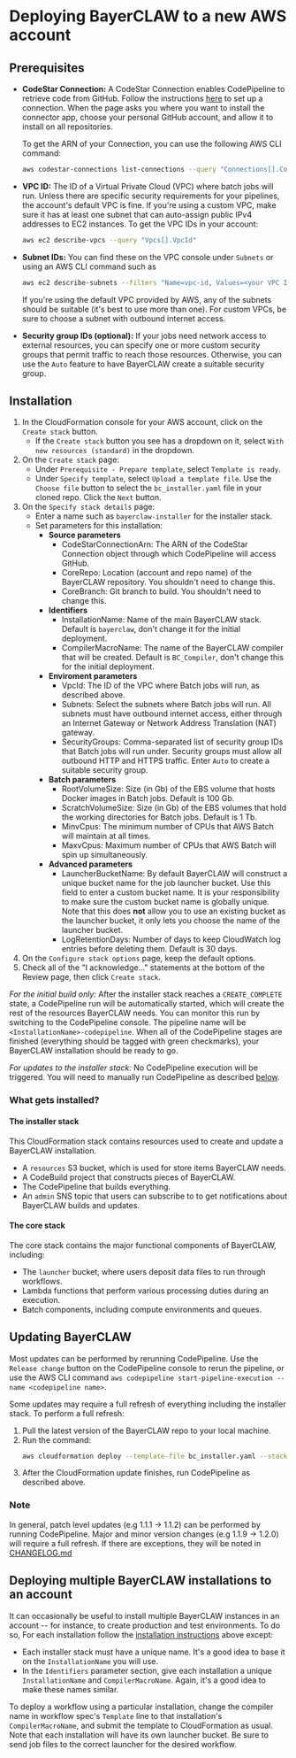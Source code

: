 # Deploying BayerCLAW to a new AWS account
## Prerequisites

- **CodeStar Connection:** A CodeStar Connection enables CodePipeline to retrieve code from GitHub.
    Follow the instructions [here](https://docs.aws.amazon.com/dtconsole/latest/userguide/connections-create-github.html#connections-create-github-console)
    to set up a connection. When the page asks you where you want to install the connector app, choose your
    personal GitHub account, and allow it to install on all repositories.

    To get the ARN of your Connection, you can use the following AWS CLI command:
    ```bash
    aws codestar-connections list-connections --query "Connections[].ConnectionArn"
    ```

- **VPC ID:** The ID of a Virtual Private Cloud (VPC) where batch jobs will run. Unless there are specific security
    requirements for your pipelines, the account's default VPC is fine. If you're using a custom VPC, make sure it has
    at least one subnet that can auto-assign public IPv4 addresses to EC2 instances. To get the VPC IDs in your account:
    ```bash
    aws ec2 describe-vpcs --query "Vpcs[].VpcId"
    ```

- **Subnet IDs:**  You can find these on the VPC console under `Subnets` or using an AWS CLI command such as
    ```bash
    aws ec2 describe-subnets --filters "Name=vpc-id, Values=<your VPC ID>"
    ```
  
    If you're using the default VPC provided by AWS, any of the subnets should be suitable (it's best to use more 
    than one). For custom VPCs, be sure to choose a subnet with outbound internet access.
  

- **Security group IDs (optional):** If your jobs need network access to external resources, you can specify one
  or more custom security groups that permit traffic to reach those resources. Otherwise, you can use the `Auto`
  feature to have BayerCLAW create a suitable security group.

## Installation
1. In the CloudFormation console for your AWS account, click on the `Create stack` button.
    - If the `Create stack` button you see has a dropdown on it, select `With new resources (standard)` in the dropdown.
2. On the `Create stack` page:
    - Under `Prerequisite - Prepare template`, select `Template is ready`.
    - Under `Specify template`, select `Upload a template file`. Use the `Choose file` button to select the
    `bc_installer.yaml` file in your cloned repo. 
    Click the `Next` button.
3. On the `Specify stack details` page:
    - Enter a name such as `bayerclaw-installer` for the installer stack.
    - Set parameters for this installation:
        - **Source parameters**
            - CodeStarConnectionArn: The ARN of the CodeStar Connection object through which CodePipeline will
            access GitHub.
            - CoreRepo: Location (account and repo name) of the BayerCLAW repository. You shouldn't need to change this.
            - CoreBranch: Git branch to build. You shouldn't need to change this.
        - **Identifiers**
            - InstallationName: Name of the main BayerCLAW stack. Default is `bayerclaw`, don't change it for the 
            initial deployment.
            - CompilerMacroName: The name of the BayerCLAW compiler that will be created. Default is `BC_Compiler`,
            don't change this for the initial deployment.
        - **Enviroment parameters**
            - VpcId: The ID of the VPC where Batch jobs will run, as described above.
            - Subnets: Select the subnets where Batch jobs will run. All subnets must have outbound internet
            access, either through an Internet Gateway or Network Address Translation (NAT) gateway.
            - SecurityGroups: Comma-separated list of security group IDs that Batch jobs will run under. Security groups
            must allow all outbound HTTP and HTTPS traffic. Enter `Auto` to create a suitable security group.
        - **Batch parameters**
            - RootVolumeSize: Size (in Gb) of the EBS volume that hosts Docker images in Batch jobs. Default is 100 Gb.
            - ScratchVolumeSize: Size (in Gb) of the EBS volumes that hold the working directories for Batch jobs.
            Default is 1 Tb.
            - MinvCpus: The minimum number of CPUs that AWS Batch will maintain at all times.
            - MaxvCpus: Maximum number of CPUs that AWS Batch will spin up simultaneously.
        - **Advanced parameters**
            - LauncherBucketName: By default BayerCLAW will construct a unique bucket name for the job launcher bucket.
            Use this field to enter a custom bucket name. It is your responsibility to make sure the custom bucket
            name is globally unique. Note that this does **not** allow you to use an existing bucket as the launcher
            bucket, it only lets you choose the name of the launcher bucket.            
            - LogRetentionDays: Number of days to keep CloudWatch log entries before deleting them. Default is 30 days.
4. On the `Configure stack options` page, keep the default options.
5. Check all of the "I acknowledge..." statements at the bottom of the Review page, then click `Create stack`.

*For the initial build only:* After the installer stack reaches a `CREATE_COMPLETE` state, a CodePipeline run
will be automatically started, which will create the rest of the resources BayerCLAW needs. You can monitor this
run by switching to the CodePipeline console. The pipeline name will be `<InstallationName>-codepipeline`. When
all of the CodePipeline stages are finished (everything should be tagged with green checkmarks), your BayerCLAW
installation should be ready to go.

*For updates to the installer stack:* No CodePipeline execution will be triggered. You will need to manually 
run CodePipeline as described [below](#updating-bayerclaw).
 
### What gets installed?

#### The installer stack
This CloudFormation stack contains resources used to create and update a BayerCLAW installation. 
- A `resources` S3 bucket, which is used for store items BayerCLAW needs.
- A CodeBuild project that constructs pieces of BayerCLAW.
- The CodePipeline that builds everything.
- An `admin` SNS topic that users can subscribe to to get notifications about BayerCLAW builds and updates.

#### The core stack
The core stack contains the major functional components of BayerCLAW, including:
- The `launcher` bucket, where users deposit data files to run through workflows.
- Lambda functions that perform various processing duties during an execution.
- Batch components, including compute environments and queues.

## Updating BayerCLAW

Most updates can be performed by rerunning CodePipeline. Use the `Release change` button on the CodePipeline console to
rerun the pipeline, or use the AWS CLI command
`aws codepipeline start-pipeline-execution --name <codepipeline name>`.

Some updates may require a full refresh of everything including the installer stack. To perform a full refresh:
1. Pull the latest version of the BayerCLAW repo to your local machine.
2. Run the command:
    ```bash
   aws cloudformation deploy --template-file bc_installer.yaml --stack-name <installer stack name> --capabilities CAPABILITY_IAM
   ```
3. After the CloudFormation update finishes, run CodePipeline as described above.

### Note
In general, patch level updates (e.g 1.1.1 -> 1.1.2) can be performed by running CodePipeline.
Major and minor version changes (e.g 1.1.9 -> 1.2.0) will require a full refresh.
If there are exceptions, they will be noted in [CHANGELOG.md](../CHANGELOG.md)

## Deploying multiple BayerCLAW installations to an account

It can occasionally be useful to install multiple BayerCLAW instances in an account -- for instance, to create production
and test environments. To do so, For each installation follow the [installation instructions](#installation) above except:
- Each installer stack must have a unique name. It's a good idea to base it on the `InstallationName` you will use.
- In the `Identifiers` parameter section, give each installation a unique `InstallationName` and `CompilerMacroName`.
Again, it's a good idea to make these names similar.

To deploy a workflow using a particular installation, change the compiler name in workflow spec's `Template` line to
that installation's `CompilerMacroName`, and submit the template to CloudFormation as usual. Note that each
installation will have its own launcher bucket. Be sure to send job files to the correct launcher for the
desired workflow.
